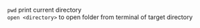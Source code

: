 `pwd` print current directory <br>
`open <directory>` to open folder from terminal of target directory

